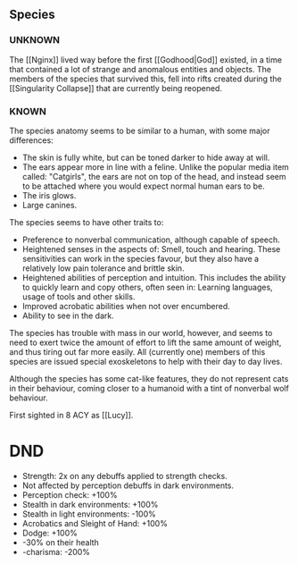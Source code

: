 ## Species
### UNKNOWN

The [[Nginx]] lived way before the first [[Godhood|God]] existed, in a time that contained a lot of strange and anomalous entities and objects. The members of the species that survived this, fell into rifts created during the [[Singularity Collapse]] that are currently being reopened.
### KNOWN

The species anatomy seems to be similar to a human, with some major differences:
- The skin is fully white, but can be toned darker to hide away at will.
- The ears appear more in line with a feline. Unlike the popular media item called: "Catgirls", the ears are not on top of the head, and instead seem to be attached where you would expect normal human ears to be.
- The iris glows.
- Large canines.

The species seems to have other traits to:
- Preference to nonverbal communication, although capable of speech.
- Heightened senses in the aspects of: Smell, touch and hearing. These sensitivities can work in the species favour, but they also have a relatively low pain tolerance and brittle skin.
- Heightened abilities of perception and intuition. This includes the ability to quickly learn and copy others, often seen in: Learning languages, usage of tools and other skills.
- Improved acrobatic abilities when not over encumbered. 
- Ability to see in the dark.

The species has trouble with mass in our world, however, and seems to need to exert twice the amount of effort to lift the same amount of weight, and thus tiring out far more easily. All (currently one) members of this species are issued special exoskeletons to help with their day to day lives.

Although the species has some cat-like features, they do not represent cats in their behaviour, coming closer to a humanoid with a tint of nonverbal wolf behaviour.

First sighted in 8 ACY as [[Lucy]].

# DND
- Strength: 2x on any debuffs applied to strength checks.
- Not affected by perception debuffs in dark environments.
- Perception check: +100%
- Stealth in dark environments: +100%
- Stealth in light environments: -100%
- Acrobatics and Sleight of Hand: +100%
- Dodge: +100%
- -30% on their health
- -charisma: -200%
